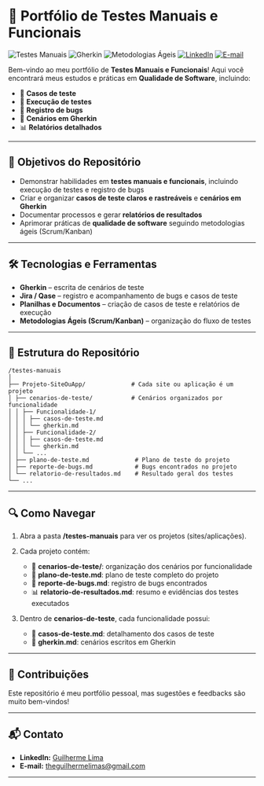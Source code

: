 # 🧪 Portfólio de Testes Manuais e Funcionais

![Testes Manuais](https://img.shields.io/badge/Testes%20Manuais-Qualidade%20QA-blue)
![Gherkin](https://img.shields.io/badge/Gherkin-Cenários%20de%20Teste-orange)
![Metodologias Ágeis](https://img.shields.io/badge/Ágil-Kanban%20|%20Scrum-green)
[![LinkedIn](https://img.shields.io/badge/LinkedIn-Guilherme%20Lima-blue?logo=linkedin&logoColor=white)](https://www.linkedin.com/in/guilhermelima-qa)
[![E-mail](https://img.shields.io/badge/E-mail-theguilhermelimas@gmail.com-red?logo=gmail&logoColor=white)](mailto:theguilhermelimas@gmail.com)

Bem-vindo ao meu portfólio de **Testes Manuais e Funcionais**! Aqui você encontrará meus estudos e práticas em **Qualidade de Software**, incluindo:

- 📝 **Casos de teste**  
- 🧪 **Execução de testes**  
- 🐞 **Registro de bugs**  
- 📜 **Cenários em Gherkin**  
- 📊 **Relatórios detalhados**

---

## 🎯 Objetivos do Repositório

- Demonstrar habilidades em **testes manuais e funcionais**, incluindo execução de testes e registro de bugs  
- Criar e organizar **casos de teste claros e rastreáveis** e **cenários em Gherkin**  
- Documentar processos e gerar **relatórios de resultados**  
- Aprimorar práticas de **qualidade de software** seguindo metodologias ágeis (Scrum/Kanban)

---

## 🛠 Tecnologias e Ferramentas

- **Gherkin** – escrita de cenários de teste  
- **Jira / Qase** – registro e acompanhamento de bugs e casos de teste  
- **Planilhas e Documentos** – criação de casos de teste e relatórios de execução  
- **Metodologias Ágeis (Scrum/Kanban)** – organização do fluxo de testes

---

## 📂 Estrutura do Repositório

```
/testes-manuais
│
├── Projeto-SiteOuApp/             # Cada site ou aplicação é um projeto
│ ├── cenarios-de-teste/           # Cenários organizados por funcionalidade
│ │ ├── Funcionalidade-1/
│ │ │ ├── casos-de-teste.md
│ │ │ └── gherkin.md
│ │ ├── Funcionalidade-2/
│ │ │ ├── casos-de-teste.md
│ │ │ └── gherkin.md
│ │ └── ...
│ ├── plano-de-teste.md             # Plano de teste do projeto
│ ├── reporte-de-bugs.md            # Bugs encontrados no projeto
│ └── relatorio-de-resultados.md    # Resultado geral dos testes
└── ...
```

---

## 🔍 Como Navegar

1. Abra a pasta **/testes-manuais** para ver os projetos (sites/aplicações).
   
2. Cada projeto contém:
   - 📁 **cenarios-de-teste/**: organização dos cenários por funcionalidade  
   - 📄 **plano-de-teste.md**: plano de teste completo do projeto  
   - 🐞 **reporte-de-bugs.md**: registro de bugs encontrados  
   - 📊 **relatorio-de-resultados.md**: resumo e evidências dos testes executados
       
3. Dentro de **cenarios-de-teste**, cada funcionalidade possui:
   - 📝 **casos-de-teste.md**: detalhamento dos casos de teste  
   - 📜 **gherkin.md**: cenários escritos em Gherkin  

---

## 🤝 Contribuições

Este repositório é meu portfólio pessoal, mas sugestões e feedbacks são muito bem-vindos!  

---

## 📬 Contato

- **LinkedIn:** [Guilherme Lima](https://www.linkedin.com/in/guilhermelima-qa)  
- **E-mail:** theguilhermelimas@gmail.com

---
